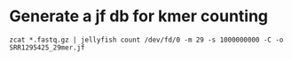 # Generate a jf db for kmer counting
```
zcat *.fastq.gz | jellyfish count /dev/fd/0 -m 29 -s 1000000000 -C -o SRR1295425_29mer.jf
```
